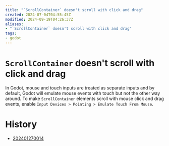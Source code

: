 ```yaml
---
title: "`ScrollContainer` doesn't scroll with click and drag"
created: 2024-07-04T04:55:45Z
modified: 2024-09-19T04:26:37Z
aliases:
- "`ScrollContainer` doesn't scroll with click and drag"
tags:
- godot
---
```


# `ScrollContainer` doesn't scroll with click and drag

In Godot, mouse and touch inputs are treated as separate inputs and by default, Godot will emulate mouse events with touch but not the other way around. To make `ScrollContainer` elements scroll with mouse click and drag events, enable `Input Devices > Pointing > Emulate Touch From Mouse`.

# History

- [202401270014](../entries/202401270014.md)
